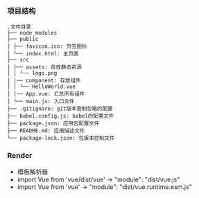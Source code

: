 ### 项目结构
```
.文件目录
├── node_modules 
├── public
│ ├── favicon.ico: 页签图标
│ └── index.html: 主页面
├── src
│ ├── assets: 存放静态资源
│ │ └── logo.png
│ │── component: 存放组件
│ │ └── HelloWorld.vue
│ │── App.vue: 汇总所有组件
│ └── main.js: 入口文件
├── .gitignore: git版本管制忽略的配置
├── babel.config.js: babel的配置文件
├── package.json: 应用包配置文件
├── README.md: 应用描述文件
└── package-lock.json: 包版本控制文件
```

### Render
- 模板解析器
- import Vue from 'vue/dist/vue' -> "module": "dist/vue.js"
- import Vue from 'vue' -> "module": "dist/vue.runtime.esm.js"
